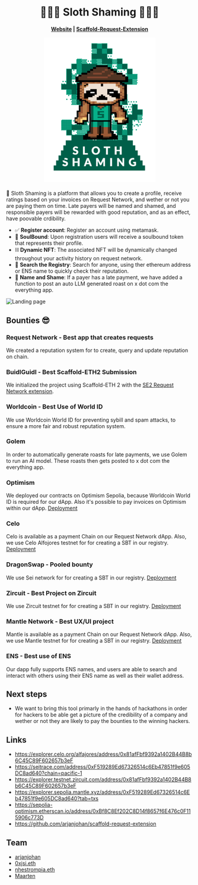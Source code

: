 <h1 align="center">
🦥🦥🦥 Sloth Shaming 🦥🦥🦥
</h1>

<h4 align="center">
  <a href="https://slothshaming.com">Website</a> |
  <a href="https://github.com/arjanjohan/scaffold-request-extension">Scaffold-Request-Extension </a>
  <p align="center">
    <img src="./assets/Logo.png" alt="Logo" width="300" height="auto">
  </p>
</h4>

🦥 Sloth Shaming is a platform that allows you to create a profile, receive ratings based on your invoices on Request Network, and wether or not you are paying them on time. Late payers will be named and shamed, and responsible payers will be rewarded with good reputation, and as an effect, have poovable crdibility.

- ✅ **Register account**: Register an account using metamask.
- 🩻 **SoulBound**: Upon registration users will receive a soulbound token that represents their profile.
- ⛓️ **Dynamic NFT**: The associated NFT will be dynamically changed throughout your activity history on request network.
- 🔎 **Search the Registry**: Search for anyone, using ther ethereum address or ENS name to quickly check their reputation.
- 💅 **Name and Shame**: If a payer has a late payment, we have added a function to post an auto LLM generated roast on x dot com the everything app.

![Landing page](https://github.com/scaffold-eth/scaffold-eth-2/assets/55535804/b237af0c-5027-4849-a5c1-2e31495cccb1)

## Bounties 😎

### Request Network - Best app that creates requests
We created a reputation system for to create, query and update reputation on chain. 

### BuidlGuidl - Best Scaffold-ETH2 Submission
We initialized the project using Scaffold-ETH 2 with the [SE2 Request Network extension](https://github.com/arjanjohan/scaffold-request-extension). 

### Worldcoin - Best Use of World ID 
We use Worldcoin World ID for preventing sybill and spam attacks, to ensure a more fair and robust reputation system.

### Golem
In order to automatically generate roasts for late payments, we use Golem to run an AI model. These roasts then gets posted to x dot com the everything app.

### Optimism
We deployed our contracts on Optimism Sepolia, because Worldcoin World ID is required for our dApp. Also it's possible to pay invoices on Optimism within our dApp. [Deployment](https://sepolia-optimism.etherscan.io/address/0xBf8C8Ef202C8D14f8657f6E476c0F115906c773D)

### Celo
Celo is available as a payment Chain on our Request Network dApp. Also, we use Celo Alfojores testnet for for creating a SBT in our registry. [Deployment](https://explorer.celo.org/alfajores/address/0x81afFbf9392a1402B44B8b6C45C89F602657b3eF)

### DragonSwap - Pooled bounty
We use Sei network for for creating a SBT in our registry. [Deployment](https://seitrace.com/address/0xF519289Ed67326514c6Eb47851f9e605DC8ad640?chain=pacific-1)

### Zircuit - Best Project on Zircuit
We use Zircuit testnet for for creating a SBT in our registry. [Deployment](https://explorer.testnet.zircuit.com/address/0x81afFbf9392a1402B44B8b6C45C89F602657b3eF)

### Mantle Network - Best UX/UI project
Mantle is available as a payment Chain on our Request Network dApp. Also, we use Mantle testnet for for creating a SBT in our registry. [Deployment](https://explorer.sepolia.mantle.xyz/address/0xF519289Ed67326514c6Eb47851f9e605DC8ad640?tab=txs)

### ENS - Best use of ENS
Our dapp fully supports ENS names, and users are able to search and interact with others using their ENS name as well as their wallet address.

## Next steps

- We want to bring this tool primarly in the hands of hackathons in order for hackers to be able get a picture of the credibility of a company and wether or not they are likely to pay the bounties to the winning hackers.

## Links

- https://explorer.celo.org/alfajores/address/0x81afFbf9392a1402B44B8b6C45C89F602657b3eF
- https://seitrace.com/address/0xF519289Ed67326514c6Eb47851f9e605DC8ad640?chain=pacific-1
- https://explorer.testnet.zircuit.com/address/0x81afFbf9392a1402B44B8b6C45C89F602657b3eF
- https://explorer.sepolia.mantle.xyz/address/0xF519289Ed67326514c6Eb47851f9e605DC8ad640?tab=txs
- https://sepolia-optimism.etherscan.io/address/0xBf8C8Ef202C8D14f8657f6E476c0F115906c773D
- https://github.com/arjanjohan/scaffold-request-extension


## Team

- [arjanjohan](https://x.com/arjanjohan)
- [0xjsi.eth](https://x.com/0xjsieth)
- [nhestrompia.eth](https://x.com/nhestrompia)
- [Maarten](https://x.com/Mdjvanh)